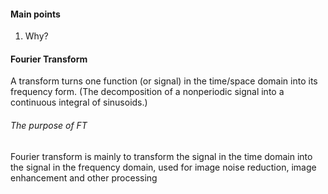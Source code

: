 #### Main points
1. Why?


#### Fourier Transform
A transform turns one function (or signal) in the time/space domain into its frequency form. (The decomposition of a nonperiodic signal into a continuous integral of sinusoids.)

###### The purpose of FT
Fourier transform is mainly to transform the signal in the time domain into the signal in the frequency domain, used for image noise reduction, image enhancement and other processing